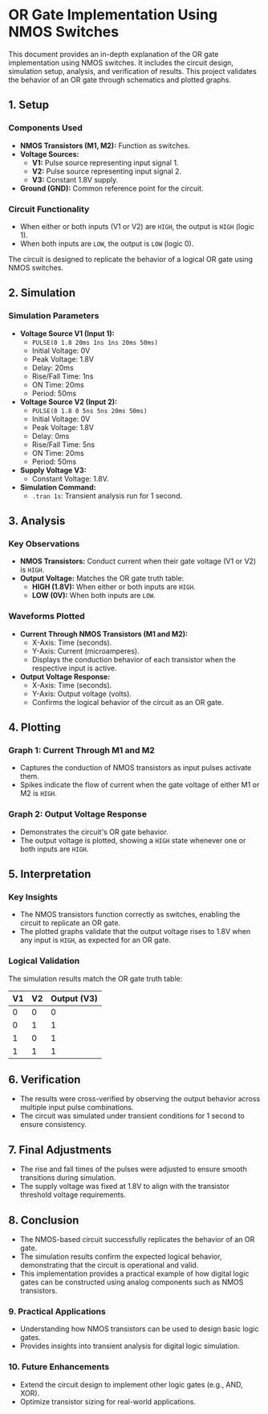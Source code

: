 # OR Gate Implementation Using NMOS Switches

This document provides an in-depth explanation of the OR gate implementation using NMOS switches. It includes the circuit design, simulation setup, analysis, and verification of results. This project validates the behavior of an OR gate through schematics and plotted graphs.


## 1. Setup

### Components Used
- **NMOS Transistors (M1, M2):** Function as switches.
- **Voltage Sources:**
  - **V1:** Pulse source representing input signal 1.
  - **V2:** Pulse source representing input signal 2.
  - **V3:** Constant 1.8V supply.
- **Ground (GND):** Common reference point for the circuit.

### Circuit Functionality
- When either or both inputs (V1 or V2) are `HIGH`, the output is `HIGH` (logic 1).
- When both inputs are `LOW`, the output is `LOW` (logic 0).

The circuit is designed to replicate the behavior of a logical OR gate using NMOS switches.


## 2. Simulation

### Simulation Parameters
- **Voltage Source V1 (Input 1):**
  - `PULSE(0 1.8 20ms 1ns 1ns 20ms 50ms)`
  - Initial Voltage: 0V
  - Peak Voltage: 1.8V
  - Delay: 20ms
  - Rise/Fall Time: 1ns
  - ON Time: 20ms
  - Period: 50ms
- **Voltage Source V2 (Input 2):**
  - `PULSE(0 1.8 0 5ns 5ns 20ms 50ms)`
  - Initial Voltage: 0V
  - Peak Voltage: 1.8V
  - Delay: 0ms
  - Rise/Fall Time: 5ns
  - ON Time: 20ms
  - Period: 50ms
- **Supply Voltage V3:**
  - Constant Voltage: 1.8V.
- **Simulation Command:**
  - `.tran 1s`: Transient analysis run for 1 second.


## 3. Analysis

### Key Observations
- **NMOS Transistors:** Conduct current when their gate voltage (V1 or V2) is `HIGH`.
- **Output Voltage:** Matches the OR gate truth table:
  - **HIGH (1.8V):** When either or both inputs are `HIGH`.
  - **LOW (0V):** When both inputs are `LOW`.

### Waveforms Plotted
- **Current Through NMOS Transistors (M1 and M2):**
  - X-Axis: Time (seconds).
  - Y-Axis: Current (microamperes).
  - Displays the conduction behavior of each transistor when the respective input is active.
- **Output Voltage Response:**
  - X-Axis: Time (seconds).
  - Y-Axis: Output voltage (volts).
  - Confirms the logical behavior of the circuit as an OR gate.


## 4. Plotting

### Graph 1: Current Through M1 and M2
- Captures the conduction of NMOS transistors as input pulses activate them.
- Spikes indicate the flow of current when the gate voltage of either M1 or M2 is `HIGH`.

### Graph 2: Output Voltage Response
- Demonstrates the circuit's OR gate behavior.
- The output voltage is plotted, showing a `HIGH` state whenever one or both inputs are `HIGH`.


## 5. Interpretation

### Key Insights
- The NMOS transistors function correctly as switches, enabling the circuit to replicate an OR gate.
- The plotted graphs validate that the output voltage rises to 1.8V when any input is `HIGH`, as expected for an OR gate.

### Logical Validation
The simulation results match the OR gate truth table:

| **V1** | **V2** | **Output (V3)** |
|--------|--------|----------------|
| 0      | 0      | 0              |
| 0      | 1      | 1              |
| 1      | 0      | 1              |
| 1      | 1      | 1              |


## 6. Verification

- The results were cross-verified by observing the output behavior across multiple input pulse combinations.
- The circuit was simulated under transient conditions for 1 second to ensure consistency.


## 7. Final Adjustments

- The rise and fall times of the pulses were adjusted to ensure smooth transitions during simulation.
- The supply voltage was fixed at 1.8V to align with the transistor threshold voltage requirements.


## 8. Conclusion

- The NMOS-based circuit successfully replicates the behavior of an OR gate.
- The simulation results confirm the expected logical behavior, demonstrating that the circuit is operational and valid.
- This implementation provides a practical example of how digital logic gates can be constructed using analog components such as NMOS transistors.

### 9. Practical Applications

- Understanding how NMOS transistors can be used to design basic logic gates.
- Provides insights into transient analysis for digital logic simulation.

### 10. Future Enhancements

- Extend the circuit design to implement other logic gates (e.g., AND, XOR).
- Optimize transistor sizing for real-world applications.
